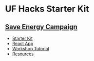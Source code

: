# UF Hacks Starter Kit

## [Save Energy Campaign](https://github.com/SSaishruthi/UF_Hackathon_Starter_kit/blob/main/Starter_Kit_1.md)

- [Starter Kit](/Starter_Kit_1)
- [React App](/Starter_Kit_1/ibm-react-app)
- [Workshop Tutorial](/Starter_Kit_1/ibm-react-app/README.md)
- [Resources](Starter_Kit_1.md)

